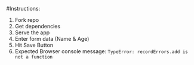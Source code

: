 #Instructions:
1. Fork repo
2. Get dependencies
3. Serve the app
4. Enter form data (Name & Age)
5. Hit Save Button
6. Expected Browser console message:
`TypeError: recordErrors.add is not a function`
